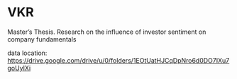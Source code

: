 # VKR
Master’s Thesis. Research on the influence of investor sentiment on company fundamentals

data location: https://drive.google.com/drive/u/0/folders/1EOtUatHJCqDpNro6d0DO7IXu7goUyIXi
